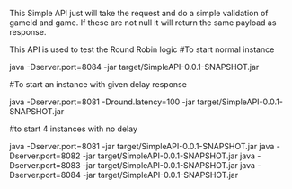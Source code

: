 This Simple API just will take the request and do a simple validation of gameId and game.
If these are not null it will return the same payload as response.

This API is used to test the Round Robin logic
#To start normal instance

java -Dserver.port=8084   -jar target/SimpleAPI-0.0.1-SNAPSHOT.jar

#To start an instance with given delay response

java -Dserver.port=8081  -Dround.latency=100 -jar target/SimpleAPI-0.0.1-SNAPSHOT.jar 

#to start 4 instances with no delay 

java -Dserver.port=8081   -jar target/SimpleAPI-0.0.1-SNAPSHOT.jar
java -Dserver.port=8082   -jar target/SimpleAPI-0.0.1-SNAPSHOT.jar
java -Dserver.port=8083   -jar target/SimpleAPI-0.0.1-SNAPSHOT.jar
java -Dserver.port=8084   -jar target/SimpleAPI-0.0.1-SNAPSHOT.jar
